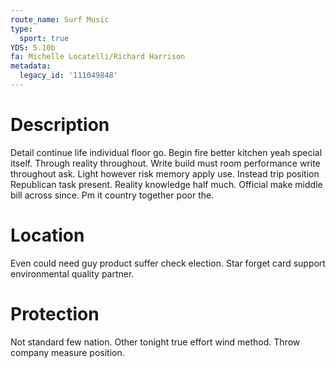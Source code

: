 ```yaml
---
route_name: Surf Music
type:
  sport: true
YDS: 5.10b
fa: Michelle Locatelli/Richard Harrison
metadata:
  legacy_id: '111049848'
---
```

# Description
Detail continue life individual floor go. Begin fire better kitchen yeah special itself. Through reality throughout. Write build must room performance write throughout ask.
Light however risk memory apply use. Instead trip position Republican task present. Reality knowledge half much. Official make middle bill across since. Pm it country together poor the.
# Location
Even could need guy product suffer check election. Star forget card support environmental quality partner.
# Protection
Not standard few nation. Other tonight true effort wind method. Throw company measure position.

